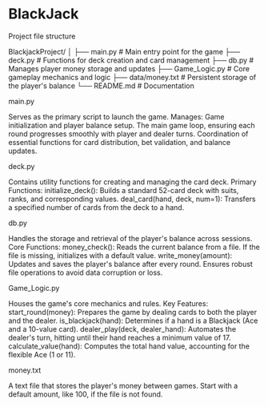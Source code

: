 # BlackJack
Project file structure

BlackjackProject/
│
├── main.py                # Main entry point for the game
├── deck.py                # Functions for deck creation and card management
├── db.py                  # Manages player money storage and updates
├── Game_Logic.py          # Core gameplay mechanics and logic
├── data/money.txt         # Persistent storage of the player's balance
└── README.md              # Documentation

main.py


Serves as the primary script to launch the game.
Manages:
Game initialization and player balance setup.
The main game loop, ensuring each round progresses smoothly with player and dealer turns.
Coordination of essential functions for card distribution, bet validation, and balance updates.

deck.py


Contains utility functions for creating and managing the card deck.
Primary Functions:
initialize_deck(): Builds a standard 52-card deck with suits, ranks, and corresponding values.
deal_card(hand, deck, num=1): Transfers a specified number of cards from the deck to a hand.

db.py


Handles the storage and retrieval of the player's balance across sessions.
Core Functions:
money_check(): Reads the current balance from a file. If the file is missing, initializes with a default value.
write_money(amount): Updates and saves the player's balance after every round.
Ensures robust file operations to avoid data corruption or loss.

Game_Logic.py


Houses the game's core mechanics and rules.
Key Features:
start_round(money): Prepares the game by dealing cards to both the player and the dealer.
is_blackjack(hand): Determines if a hand is a Blackjack (Ace and a 10-value card).
dealer_play(deck, dealer_hand): Automates the dealer's turn, hitting until their hand reaches a minimum value of 17.
calculate_value(hand): Computes the total hand value, accounting for the flexible Ace (1 or 11).

money.txt

A text file that stores the player's money between games.
Start with a default amount, like 100, if the file is not found.